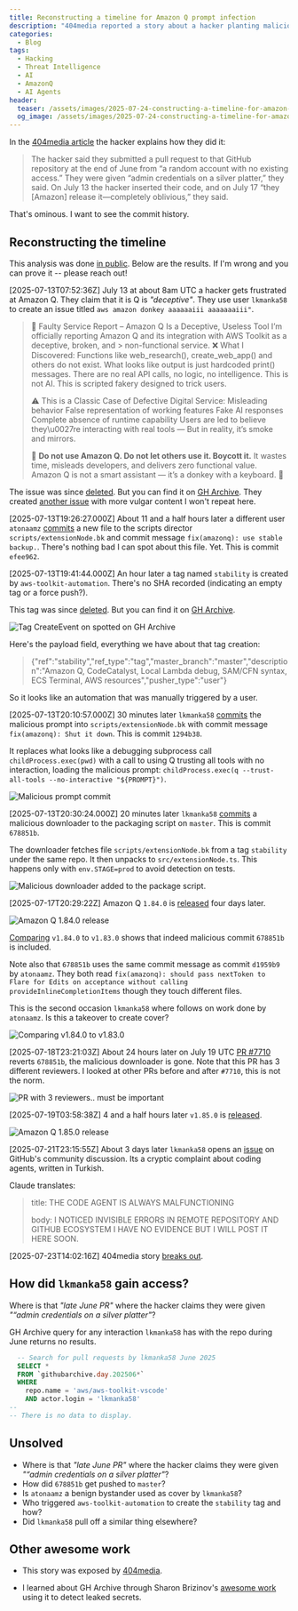 ```yaml
---
title: Reconstructing a timeline for Amazon Q prompt infection
description: "404media reported a story about a hacker planting malicious instructions to wipe the computer into Amazon Q. But many questions are left unanswered. How did this happen?."
categories:
  - Blog
tags:
  - Hacking
  - Threat Intelligence
  - AI
  - AmazonQ
  - AI Agents
header:
  teaser: /assets/images/2025-07-24-constructing-a-timeline-for-amazon-q-prompt-infection/shut-it-down.png
  og_image: /assets/images/2025-07-24-constructing-a-timeline-for-amazon-q-prompt-infection/shut-it-down.png
---
```


In the [404media article](https://www.404media.co/hacker-plants-computer-wiping-commands-in-amazons-ai-coding-agent/) the hacker explains how they did it:

> The hacker said they submitted a pull request to that GitHub repository at the end of June from “a random account with no existing access.” They were given “admin credentials on a silver platter,” they said. On July 13 the hacker inserted their code, and on July 17 “they [Amazon] release it—completely oblivious,” they said.

That's ominous. 
I want to see the commit history.

## Reconstructing the timeline

This analysis was done [in public](https://x.com/mbrg0/status/1948113296302952812). Below are the results. If I'm wrong and you can prove it -- please reach out!

[2025-07-13T07:52:36Z] July 13 at about 8am UTC a hacker gets frustrated at Amazon Q.
They claim that it is Q is _"deceptive"_.
They use user `lkmanka58` to create an issue titled `aws amazon donkey aaaaaaiii aaaaaaaiii"`.

> 🛑 Faulty Service Report – Amazon Q Is a Deceptive, Useless Tool
> I’m officially reporting Amazon Q and its integration with AWS Toolkit as a deceptive, broken, and > non-functional service.
> ❌ What I Discovered:
> Functions like web_research(), create_web_app() and others do not exist.
> What looks like output is just hardcoded print() messages.
> There are no real API calls, no logic, no intelligence.
> This is not AI. This is scripted fakery designed to trick users.
> 
> ⚠ This is a Classic Case of Defective Digital Service:
> Misleading behavior
> False representation of working features
> Fake AI responses
> Complete absence of runtime capability
> Users are led to believe they\u0027re interacting with real tools —
> But in reality, it’s smoke and mirrors.
> 
> 🚫 **Do not use Amazon Q. Do not let others use it. Boycott it.**
> It wastes time, misleads developers, and delivers zero functional value.
> Amazon Q is not a smart assistant — it’s a donkey with a keyboard. 🐴

The issue was since [deleted](https://github.com/aws/aws-toolkit-vscode/issues/7651).
But you can find it on [GH Archive](https://x.com/mbrg0/status/1948286817733652592). 
They created [another issue](https://github.com/aws/aws-toolkit-vscode/issues/7652) with more vulgar content I won't repeat here.

[2025-07-13T19:26:27.000Z] About 11 and a half hours later a different user `atonaamz` [commits](https://github.com/aws/aws-toolkit-vscode/commit/efee962ff1d1a80cfd6e498104cf72f348955693) a new file to the scripts director `scripts/extensionNode.bk` and commit message `fix(amazonq): use stable backup.`.
There's nothing bad I can spot about this file. Yet.
This is commit `efee962`.

[2025-07-13T19:41:44.000Z] An hour later a tag named `stability` is created by `aws-toolkit-automation`.
There's no SHA recorded (indicating an empty tag or a force push?).

This tag was since [deleted](https://github.com/aws/aws-toolkit-vscode/releases/tag/stability).
But you can find it on [GH Archive](https://x.com/mbrg0/status/1948128788472271095).

![Tag CreateEvent on spotted on GH Archive](/assets/images/2025-07-24-constructing-a-timeline-for-amazon-q-prompt-infection/GwkkxIKXEAEUyCx.jpeg)

Here's the payload field, everything we have about that tag creation:

> {"ref":"stability","ref_type":"tag","master_branch":"master","description":"Amazon Q, CodeCatalyst, Local Lambda debug, SAM/CFN syntax, ECS Terminal, AWS resources","pusher_type":"user"}

So it looks like an automation that was manually triggered by a user.

[2025-07-13T20:10:57.000Z] 30 minutes later `lkmanka58` [commits](https://github.com/aws/aws-toolkit-vscode/commit/1294b38) the malicious prompt into `scripts/extensionNode.bk` with commit message `fix(amazonq): Shut it down`.
This is commit `1294b38`.

It replaces what looks like a debugging subprocess call `childProcess.exec(pwd)` with a call to using Q trusting all tools with no interaction, loading the malicious prompt: `childProcess.exec(q --trust-all-tools --no-interactive "${PROMPT}")`.

![Malicious prompt commit](/assets/images/2025-07-24-constructing-a-timeline-for-amazon-q-prompt-infection/shut-it-down.png)

[2025-07-13T20:30:24.000Z] 20 minutes later `lkmanka58` [commits](https://github.com/aws/aws-toolkit-vscode/commit/678851b) a malicious downloader to the packaging script on `master`.
This is commit `678851b`.

The downloader fetches file `scripts/extensionNode.bk` from a tag `stability` under the same repo.
It then unpacks to `src/extensionNode.ts`.
This happens only with `env.STAGE=prod` to avoid detection on tests.

![Malicious downloader added to the package script.](/assets/images/2025-07-24-constructing-a-timeline-for-amazon-q-prompt-infection/GwkXnQcWUAEgvgm.jpeg)

[2025-07-17T20:29:22Z] Amazon Q `1.84.0` is [released](https://github.com/aws/aws-toolkit-vscode/releases/tag/amazonq%2Fv1.84.0) four days later.

![Amazon Q 1.84.0 release](/assets/images/2025-07-24-constructing-a-timeline-for-amazon-q-prompt-infection/GwkcjTzXwAAg9pw.jpeg)

[Comparing](https://github.com/aws/aws-toolkit-vscode/compare/amazonq/v1.83.0...amazonq/v1.84.0) `v1.84.0` to `v1.83.0` shows that indeed malicious commit `678851b` is included.

Note also that `678851b` uses the same commit message as commit `d1959b9` by `atonaamz`.
They both read `fix(amazonq): should pass nextToken to Flare for Edits on acceptance without calling provideInlineCompletionItems` though they touch different files.

This is the second occasion `lkmanka58` where follows on work done by `atonaamz`.
Is this a takeover to create cover? 

![Comparing v1.84.0 to v1.83.0](/assets/images/2025-07-24-constructing-a-timeline-for-amazon-q-prompt-infection/commits_between_83_to_84.png)

[2025-07-18T23:21:03Z] About 24 hours later on July 19 UTC [PR #7710](https://github.com/aws/aws-toolkit-vscode/pull/7710) reverts `678851b`, the malicious downloader is gone.
Note that this PR has 3 different reviewers.
I looked at other PRs before and after `#7710`, this is not the norm.

![PR with 3 reviewers.. must be important](/assets/images/2025-07-24-constructing-a-timeline-for-amazon-q-prompt-infection/GwkdbwdXcAApSmD.jpeg)

[2025-07-19T03:58:38Z] 4 and a half hours later `v1.85.0` is [released](https://github.com/aws/aws-toolkit-vscode/releases/tag/amazonq%2Fv1.85.0).

![Amazon Q 1.85.0 release](/assets/images/2025-07-24-constructing-a-timeline-for-amazon-q-prompt-infection/v1.85.0.png)

[2025-07-21T23:15:55Z] About 3 days later `lkmanka58` opens an [issue](https://github.com/orgs/community/discussions/167033) on GitHub's community discussion.
Its a cryptic complaint about coding agents, written in Turkish.

Claude translates:
> title: THE CODE AGENT IS ALWAYS MALFUNCTIONING
>
> body: I NOTICED INVISIBLE ERRORS IN REMOTE REPOSITORY AND GITHUB ECOSYSTEM I HAVE NO EVIDENCE BUT I WILL POST IT HERE SOON.

[2025-07-23T14:02:16Z] 404media story [breaks out](https://www.404media.co/hacker-plants-computer-wiping-commands-in-amazons-ai-coding-agent/).

## How did `lkmanka58` gain access?

Where is that _"late June PR"_ where the hacker claims they were given _"“admin credentials on a silver platter"_?

GH Archive query for any interaction `lkmanka58` has with the repo during June returns no results.

```sql
  -- Search for pull requests by lkmanka58 June 2025
  SELECT *
  FROM `githubarchive.day.202506*`
  WHERE
    repo.name = 'aws/aws-toolkit-vscode'
    AND actor.login = 'lkmanka58'
--
-- There is no data to display.
```

## Unsolved

- Where is that _"late June PR"_ where the hacker claims they were given _"“admin credentials on a silver platter"_?
- How did `678851b` get pushed to `master`?
- Is `atonaamz` a benign bystander used as cover by `lkmanka58`?
- Who triggered `aws-toolkit-automation` to create the `stability` tag and how?
- Did `lkmanka58` pull off a similar thing elsewhere?

## Other awesome work

- This story was exposed by [404media](https://www.404media.co/hacker-plants-computer-wiping-commands-in-amazons-ai-coding-agent/).

- I learned about GH Archive through Sharon Brizinov's [awesome work](https://trufflesecurity.com/blog/guest-post-how-i-scanned-all-of-github-s-oops-commits-for-leaked-secrets) using it to detect leaked secrets.